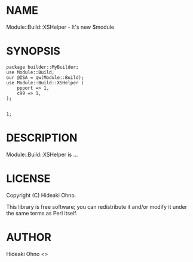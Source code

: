 # NAME
 

Module::Build::XSHelper - It's new $module
 

# SYNOPSIS

    package builder::MyBuilder;
    use Module::Build;
    our @ISA = qw(Module::Build);
    use Module::Build::XSHelper (
        ppport => 1,
        c99 => 1,
    );
    

    1;
    

    

    

# DESCRIPTION
 

Module::Build::XSHelper is ...
 

# LICENSE
 

Copyright (C) Hideaki Ohno.
 

This library is free software; you can redistribute it and/or modify
it under the same terms as Perl itself.
 

# AUTHOR
 

Hideaki Ohno <>
 
